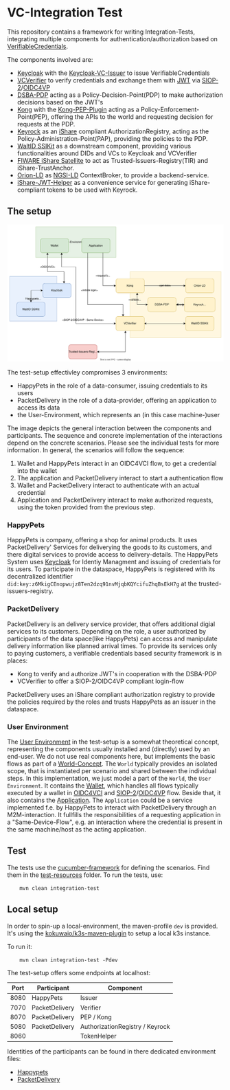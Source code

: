 # VC-Integration Test

This repository contains a framework for writing Integration-Tests, integrating multiple components for 
authentication/authorization based on [VerifiableCredentials](https://www.w3.org/TR/vc-data-model/).

The components involved are:
* [Keycloak](https://www.keycloak.org/) with the [Keycloak-VC-Issuer](https://github.com/wistefan/keycloak-vc-issuer) to issue VerifiableCredentials 
* [VCVerifier](https://github.com/FIWARE/VCVerifier) to verify credentials and exchange them with [JWT](https://www.rfc-editor.org/rfc/rfc7519) via [SIOP-2](https://openid.net/specs/openid-connect-self-issued-v2-1_0.html#name-cross-device-self-issued-op)/[OIDC4VP](https://openid.net/specs/openid-4-verifiable-presentations-1_0.html#request_scope)
* [DSBA-PDP](https://github.com/FIWARE/dsba-pdp) acting as a Policy-Decision-Point(PDP) to make authorization decisions based on the JWT's
* [Kong](https://konghq.com/) with the [Kong-PEP-Plugin](https://github.com/FIWARE/kong-plugins-fiware/tree/main/kong-pep-plugin) acting as a Policy-Enforcement-Point(PEP), offering the APIs to the world and requesting decision for requests at the PDP.
* [Keyrock](https://github.com/ging/fiware-idm) as an [iShare](https://dev.ishare.eu/index.html) compliant AuthorizationRegistry, acting as the Policy-Administration-Point(PAP), providing the policies to the PDP.
* [WaltID SSIKit](https://github.com/walt-id/waltid-ssikit) as a downstream component, providing various functionalities around DIDs and VCs to Keycloak and VCVerifier
* [FIWARE iShare Satellite](https://github.com/FIWARE/ishare-satellite) to act as Trusted-Issuers-Registry(TIR) and iShare-TrustAnchor.
* [Orion-LD](https://github.com/FIWARE/context.Orion-LD) as [NGSI-LD](https://www.etsi.org/deliver/etsi_gs/CIM/001_099/009/01.06.01_60/gs_cim009v010601p.pdf) ContextBroker, to provide a backend-service.
* [iShare-JWT-Helper](https://github.com/wistefan/ishare-jwt-helper) as a convenience service for generating iShare-compliant tokens to be used with Keyrock.

## The setup

![overview](doc/arch.svg)

The test-setup effectivley compromises 3 environments:

- HappyPets in the role of a data-consumer, issuing credentials to its users
- PacketDelivery in the role of a data-provider, offering an application to access its data
- the User-Environment, which represents an (in this case machine-)user

The image depicts the general interaction between the components and participants. The sequence and concrete implementation of 
the interactions depend on the concrete scenarios. Please see the individual tests for more information. In general, the scenarios will 
follow the sequence:
1. Wallet and HappyPets interact in an OIDC4VCI flow, to get a credential into the wallet
2. The application and PacketDelivery interact to start a authentication flow
3. Wallet and PacketDelivery interact to authenticate with an actual credential
4. Application and PacketDelivery interact to make authorized requests, using the token provided from the previous step.

### HappyPets

HappyPets is company, offering a shop for animal products. It uses PacketDelivery' Services for deliverying the goods to its customers,
and there digital services to provide access to delivery-details. 
The HappyPets System uses [Keycloak](https://www.keycloak.org/) for Identiy Managment and issuing of credentials for its users. To participate
in the dataspace, HappyPets is registered with its decentralized identifier ```did:key:z6MkigCEnopwujz8Ten2dzq91nvMjqbKQYcifuZhqBsEkH7g``` at
the trusted-issuers-registry.

### PacketDelivery

PacketDelivery is an delivery service provider, that offers additional digial services to its customers. Depending on the
role, a user authorized by participants of the data space(like HappyPets) can access and manipulate delivery information like 
planned arrival times. 
To provide its services only to paying customers, a verifiable credentials based security framework is in places:
- Kong to verify and authorize JWT's in cooperation with the DSBA-PDP
- VCVerifier to offer a SIOP-2/OIDC4VP compliant login-flow

PacketDelivery uses an iShare compliant authorization registry to provide the policies required by the roles and trusts
HappyPets as an issuer in the dataspace.

### User Environment

The  [User Environment](./src/test/java/org/fiware/vc/it/model/UserEnvironment.java) in the test-setup is a somewhat theoretical
concept, representing the components usually installed and (directly) used by an end-user. We do not use real components
here, but implements the basic flows as part of a [World-Concept](https://github.com/cucumber/cucumber-js/blob/main/docs/support_files/world.md). 
The ```World``` typically provides an isolated scope, that is instantiated per scenario and shared between the individual steps.
In this implementation, we just model a part of the ```World```, the ```User Environment```. It contains the [Wallet](./src/test/java/org/fiware/vc/it/model/Wallet.java), 
which handles all flows typically executed by a wallet in [OIDC4VCI](https://openid.net/specs/openid-4-verifiable-credential-issuance-1_0.html) 
and [SIOP-2](https://openid.net/specs/openid-connect-self-issued-v2-1_0.html)/[OIDC4VP](https://openid.net/specs/openid-4-verifiable-presentations-1_0.html) flow.
Beside that, it also contains the [Application](./src/test/java/org/fiware/vc/it/model/Application.java). The ```Application```
could be a service implemented f.e. by HappyPets to interact with PacketDelivery through an M2M-interaction. It fullfills the responsibilities
of a requesting application in a "Same-Device-Flow", e.g. an interaction where the credential is present in the same machine/host as the acting application.

## Test

The tests use the [cucumber-framework](https://cucumber.io/) for defining the scenarios. 
Find them in the [test-resources](./src/test/resources/it) folder. To run the tests, use:

```shell
    mvn clean integration-test
```

## Local setup

In order to spin-up a local-environment, the maven-profile ```dev``` is provided. It's using the [kokuwaio/k3s-maven-plugin](https://github.com/kokuwaio/k3s-maven-plugin) to setup
a local k3s instance. 

To run it: 
```shell
    mvn clean integration-test -Pdev
```

The test-setup offers some endpoints at localhost: 

| Port | Participant    | Component                       |
|------|----------------|---------------------------------|
| 8080 | HappyPets      | Issuer                          |
| 7070 | PacketDelivery | Verifier                        |
| 8070 | PacketDelivery | PEP / Kong                      |
| 5080 | PacketDelivery | AuthorizationRegistry / Keyrock |
| 8060 |                | TokenHelper                     |

Identities of the participants can be found in there dedicated environment files:
- [Happypets](src/test/java/org/fiware/vc/it/HappyPetsEnvironment.java)
- [PacketDelivery](src/test/java/org/fiware/vc/it/PacketDeliveryEnvironment.java)